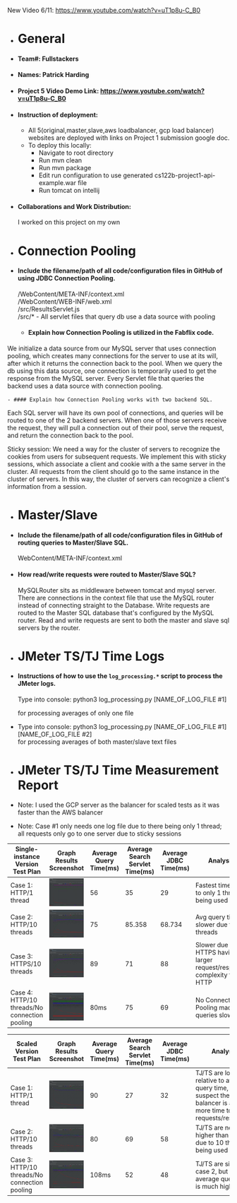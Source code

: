 New Video 6/11: https://www.youtube.com/watch?v=uT1p8u-C_B0

- # General
 - #### Team#: Fullstackers

 - #### Names: Patrick Harding
  
 - #### Project 5 Video Demo Link: https://www.youtube.com/watch?v=uT1p8u-C_B0

 - #### Instruction of deployment:
   - All 5(original,master,slave,aws loadbalancer, gcp load balancer) websites are deployed with links on Project 1 submission google doc.
   - To deploy this locally:  
     - Navigate to root directory
     - Run mvn clean
     - Run mvn package
     - Edit run configuration to use generated cs122b-project1-api-example.war file
     - Run tomcat on intellij

 - #### Collaborations and Work Distribution:
   I worked on this project on my own


- # Connection Pooling
 - #### Include the filename/path of all code/configuration files in GitHub of using JDBC Connection Pooling.
   /WebContent/META-INF/context.xml  
   /WebContent/WEB-INF/web.xml  
   /src/ResultsServlet.js  
   /src/* - All servlet files that query db use a data source with pooling


    - #### Explain how Connection Pooling is utilized in the Fabflix code.
  We initialize a data source from our MySQL server that uses connection pooling, which creates many connections for the server to use at its will, after which it returns the connection back to the pool. When we query the db using this data source, one connection is temporarily used to get the response from the MySQL server. Every Servlet file that queries the backend uses a data source with connection pooling.

    - #### Explain how Connection Pooling works with two backend SQL.
  Each SQL server will have its own pool of connections, and queries will be routed to one of the 2 backend servers.
  When one of those servers receive the request, they will pull a connection out of their pool, serve the request, and return the connection back to the pool.

   Sticky session: We need a way for the cluster of servers to recognize the cookies from users for subsequent requests.
   We implement this with sticky sessions, which associate a client and cookie with a the same server in the cluster. All requests
   from the client should go to the same instance in the cluster of servers. In this way, the cluster of servers can recognize a client's
   information from a session.


- # Master/Slave
 - #### Include the filename/path of all code/configuration files in GitHub of routing queries to Master/Slave SQL.
   WebContent/META-INF/context.xml
   

 - #### How read/write requests were routed to Master/Slave SQL?
   MySQLRouter sits as middleware between tomcat and mysql server. There are connections in the context file that use the MySQL router
   instead of connecting straight to the Database. Write requests are routed to the Master SQL database that's configured by the MySQL router.
   Read and write requests are sent to both the master and slave sql servers by the router.


- # JMeter TS/TJ Time Logs
- #### Instructions of how to use the `log_processing.*` script to process the JMeter logs.
  Type into console: python3 log_processing.py [NAME_OF_LOG_FILE #1]  

  for processing averages of only one file


-  Type into console: python3 log_processing.py [NAME_OF_LOG_FILE #1] [NAME_OF_LOG_FILE #2]  
  for processing averages of both master/slave text files


- # JMeter TS/TJ Time Measurement Report

- Note: I used the GCP server as the balancer for scaled tests as it was faster than the AWS balancer
- Note: Case #1 only needs one log file due to there being only 1 thread; all requests only go to one server due to sticky sessions


| **Single-instance Version Test Plan**          | **Graph Results Screenshot**     | **Average Query Time(ms)** | **Average Search Servlet Time(ms)** | **Average JDBC Time(ms)** | **Analysis**                                                              |
|------------------------------------------------|----------------------------------|----------------------------|-------------------------------------|---------------------------|---------------------------------------------------------------------------|
| Case 1: HTTP/1 thread                          | ![](img/SingleInstanceCase1.png) | 56                         | 35                                  | 29                        | Fastest time due to only 1 thread being used                              |
| Case 2: HTTP/10 threads                        | ![](img/SingleInstanceCase2.png) | 75                         | 85.358                              | 68.734                    | Avg query time is slower due to 10 threads                                |
| Case 3: HTTPS/10 threads                       | ![](img/SingleInstanceCase3.png) | 89                         | 71                                  | 88                        | Slower due to HTTPS having a larger request/response complexity than HTTP |
| Case 4: HTTP/10 threads/No connection pooling  | ![](img/SingleInstanceCase4.png) | 80ms                       | 75                                  | 69                        | No Connection Pooling made queries slower                                 |

| **Scaled Version Test Plan**                   | **Graph Results Screenshot**     | **Average Query Time(ms)** | **Average Search Servlet Time(ms)** | **Average JDBC Time(ms)** | **Analysis**                                                                                                           |
|------------------------------------------------|----------------------------------|----------------------------|-------------------------------------|---------------------------|------------------------------------------------------------------------------------------------------------------------|
| Case 1: HTTP/1 thread                          | ![](img/ScaledInstanceCase1.png) | 90                         | 27                                  | 32                        | TJ/TS are low relative to average query time, I suspect the load balancer is adding more time to the requests/responses |
| Case 2: HTTP/10 threads                        | ![](img/ScaledInstanceCase2.png) | 80                         | 69                                  | 58                        | TJ/TS are now higher than case 1, due to 10 threads being used                                                         |
| Case 3: HTTP/10 threads/No connection pooling  | ![](img/ScaledInstanceCase3.png) | 108ms                      | 52                                  | 48                        | TJ/TS are similar to case 2, but the average query time is much higher                                                 |

